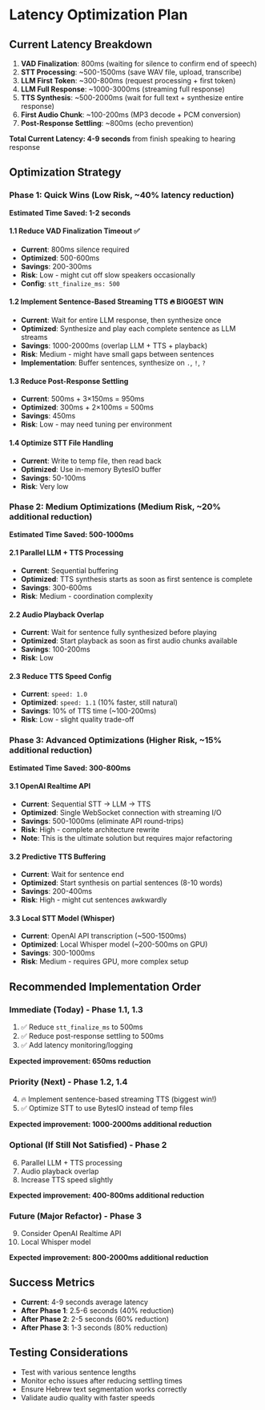 # Latency Optimization Plan

## Current Latency Breakdown

1. **VAD Finalization**: 800ms (waiting for silence to confirm end of speech)
2. **STT Processing**: ~500-1500ms (save WAV file, upload, transcribe)
3. **LLM First Token**: ~300-800ms (request processing + first token)
4. **LLM Full Response**: ~1000-3000ms (streaming full response)
5. **TTS Synthesis**: ~500-2000ms (wait for full text + synthesize entire response)
6. **First Audio Chunk**: ~100-200ms (MP3 decode + PCM conversion)
7. **Post-Response Settling**: ~800ms (echo prevention)

**Total Current Latency: 4-9 seconds** from finish speaking to hearing response

## Optimization Strategy

### Phase 1: Quick Wins (Low Risk, ~40% latency reduction)
**Estimated Time Saved: 1-2 seconds**

#### 1.1 Reduce VAD Finalization Timeout ✅
- **Current**: 800ms silence required
- **Optimized**: 500-600ms
- **Savings**: 200-300ms
- **Risk**: Low - might cut off slow speakers occasionally
- **Config**: `stt_finalize_ms: 500`

#### 1.2 Implement Sentence-Based Streaming TTS 🔥 **BIGGEST WIN**
- **Current**: Wait for entire LLM response, then synthesize once
- **Optimized**: Synthesize and play each complete sentence as LLM streams
- **Savings**: 1000-2000ms (overlap LLM + TTS + playback)
- **Risk**: Medium - might have small gaps between sentences
- **Implementation**: Buffer sentences, synthesize on `.`, `!`, `?`

#### 1.3 Reduce Post-Response Settling
- **Current**: 500ms + 3×150ms = 950ms
- **Optimized**: 300ms + 2×100ms = 500ms
- **Savings**: 450ms
- **Risk**: Low - may need tuning per environment

#### 1.4 Optimize STT File Handling
- **Current**: Write to temp file, then read back
- **Optimized**: Use in-memory BytesIO buffer
- **Savings**: 50-100ms
- **Risk**: Very low

### Phase 2: Medium Optimizations (Medium Risk, ~20% additional reduction)
**Estimated Time Saved: 500-1000ms**

#### 2.1 Parallel LLM + TTS Processing
- **Current**: Sequential buffering
- **Optimized**: TTS synthesis starts as soon as first sentence is complete
- **Savings**: 300-600ms
- **Risk**: Medium - coordination complexity

#### 2.2 Audio Playback Overlap
- **Current**: Wait for sentence fully synthesized before playing
- **Optimized**: Start playback as soon as first audio chunks available
- **Savings**: 100-200ms
- **Risk**: Low

#### 2.3 Reduce TTS Speed Config
- **Current**: `speed: 1.0`
- **Optimized**: `speed: 1.1` (10% faster, still natural)
- **Savings**: 10% of TTS time (~100-200ms)
- **Risk**: Low - slight quality trade-off

### Phase 3: Advanced Optimizations (Higher Risk, ~15% additional reduction)
**Estimated Time Saved: 300-800ms**

#### 3.1 OpenAI Realtime API
- **Current**: Sequential STT → LLM → TTS
- **Optimized**: Single WebSocket connection with streaming I/O
- **Savings**: 500-1000ms (eliminate API round-trips)
- **Risk**: High - complete architecture rewrite
- **Note**: This is the ultimate solution but requires major refactoring

#### 3.2 Predictive TTS Buffering
- **Current**: Wait for sentence end
- **Optimized**: Start synthesis on partial sentences (8-10 words)
- **Savings**: 200-400ms
- **Risk**: High - might cut sentences awkwardly

#### 3.3 Local STT Model (Whisper)
- **Current**: OpenAI API transcription (~500-1500ms)
- **Optimized**: Local Whisper model (~200-500ms on GPU)
- **Savings**: 300-1000ms
- **Risk**: Medium - requires GPU, more complex setup

## Recommended Implementation Order

### Immediate (Today) - Phase 1.1, 1.3
1. ✅ Reduce `stt_finalize_ms` to 500ms
2. ✅ Reduce post-response settling to 500ms
3. ✅ Add latency monitoring/logging

**Expected improvement: 650ms reduction**

### Priority (Next) - Phase 1.2, 1.4
4. 🔥 Implement sentence-based streaming TTS (biggest win!)
5. ✅ Optimize STT to use BytesIO instead of temp files

**Expected improvement: 1000-2000ms additional reduction**

### Optional (If Still Not Satisfied) - Phase 2
6. Parallel LLM + TTS processing
7. Audio playback overlap
8. Increase TTS speed slightly

**Expected improvement: 400-800ms additional reduction**

### Future (Major Refactor) - Phase 3
9. Consider OpenAI Realtime API
10. Local Whisper model

**Expected improvement: 800-2000ms additional reduction**

## Success Metrics

- **Current**: 4-9 seconds average latency
- **After Phase 1**: 2.5-6 seconds (40% reduction)
- **After Phase 2**: 2-5 seconds (60% reduction)
- **After Phase 3**: 1-3 seconds (80% reduction)

## Testing Considerations

- Test with various sentence lengths
- Monitor echo issues after reducing settling times
- Ensure Hebrew text segmentation works correctly
- Validate audio quality with faster speeds

